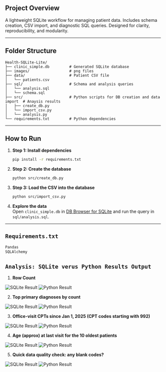 ## Project Overview  
A lightweight SQLite workflow for managing patient data. Includes schema creation, CSV import, and diagnostic SQL queries. Designed for clarity, reproducibility, and modularity.

---
## Folder Structure  
```
Health-SQLite-Lite/
├── clinic_simple.db         # Generated SQLite database  
├── images/                  # png files
├── data/                    # Patient CSV file  
│   └── patients.csv  
├── sql/                     # Schema and analysis queries  
│   └── analysis.sql  
│   └── schema.sql  
├── src/                     # Python scripts for DB creation and data import  # Anaysis results
│   ├── create_db.py  
│   └── import_csv.py  
│   └── analysis.py  
└── requirements.txt         # Python dependencies  
```

---
## How to Run

1. **Step 1: Install dependencies**  
   ```bash
   pip install -r requirements.txt
   ```

2. **Step 2: Create the database**  
   ```bash
   python src/create_db.py
   ```

3. **Step 3: Load the CSV into the database**  
   ```bash
   python src/import_csv.py
   ```

4. **Explore the data**  
   Open `clinic_simple.db` in [DB Browser for SQLite](https://sqlitebrowser.org/) and run the query in `sql/analysis.sql`.

---
## `Requirements.txt`
```txt
Pandas
SQLAlchemy
```

## `Analysis: SQLite verus Python Results Output`
1. **Row Count** 

![SQLite Result](images/sql1.png)
![Python Result](images/py1.png)   

2. **Top primary diagnoses by count**

![SQLite Result](images/sql2.png)
![Python Result](images/py2.png)

3. **Office-visit CPTs since Jan 1, 2025 (CPT codes starting with 992)**

![SQLite Result](images/sql3.png)
![Python Result](images/py3.png) 

4. **Age (approx) at last visit for the 10 oldest patients**

![SQLite Result](images/sql4.png)
![Python Result](images/py4.png) 

5. **Quick data quality check: any blank codes?**

![SQLite Result](images/sql5.png)
![Python Result](images/py5.png)